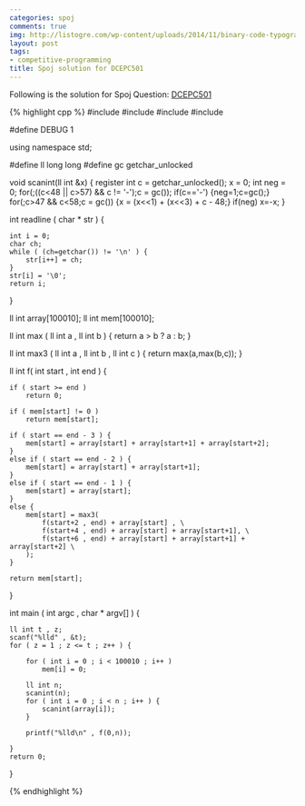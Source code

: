 ```yaml
---
categories: spoj
comments: true
img: http://listogre.com/wp-content/uploads/2014/11/binary-code-typography-hd-wallpaper-1920x1080-2619-672x372.png
layout: post
tags:
- competitive-programming
title: Spoj solution for DCEPC501
---
```


Following is the solution for Spoj Question: [DCEPC501](http://www.spoj.com/problems/DCEPC501/)

{% highlight cpp %}
#include <cstdio>
#include <cstdlib>
#include <iostream>
#include <cstring>

#define DEBUG 1

using namespace std;

#define ll long long
#define gc getchar_unlocked

void scanint(ll int &x)
{
    register int c = getchar_unlocked();
    x = 0;
    int neg = 0;
    for(;((c<48 || c>57) && c != '-');c = gc());
    if(c=='-') {neg=1;c=gc();}
    for(;c>47 && c<58;c = gc()) {x = (x<<1) + (x<<3) + c - 48;}
    if(neg) x=-x;
}


int readline ( char * str ) {

	int i = 0;
	char ch;
	while ( (ch=getchar()) != '\n' ) {
		str[i++] = ch;
	}
	str[i] = '\0';
	return i;
}

ll int array[100010];
ll int mem[100010];

ll int max ( ll int a , ll int b ) {
	return a > b ? a : b;
}

ll int max3 ( ll int a , ll int b , ll int c ) {
	return max(a,max(b,c));
}

ll int f( int start , int end ) {

	if ( start >= end )
		return 0;

	if ( mem[start] != 0 )
		return mem[start];

	if ( start == end - 3 ) {
		mem[start] = array[start] + array[start+1] + array[start+2];
	}
	else if ( start == end - 2 ) {
		mem[start] = array[start] + array[start+1];
	}
	else if ( start == end - 1 ) {
		mem[start] = array[start];
	}	
	else {
		mem[start] = max3(
			f(start+2 , end) + array[start] , \
			f(start+4 , end) + array[start] + array[start+1], \
			f(start+6 , end) + array[start] + array[start+1] + array[start+2] \
	 	);
	}

	return mem[start];
}

int main ( int argc , char * argv[] ) {

	ll int t , z;
	scanf("%lld" , &t);
	for ( z = 1 ; z <= t ; z++ ) {

		for ( int i = 0 ; i < 100010 ; i++ )
			mem[i] = 0;

		ll int n;
		scanint(n);
		for ( int i = 0 ; i < n ; i++ ) {
			scanint(array[i]);
		}

		printf("%lld\n" , f(0,n));

	}
	return 0;
}

{% endhighlight %}